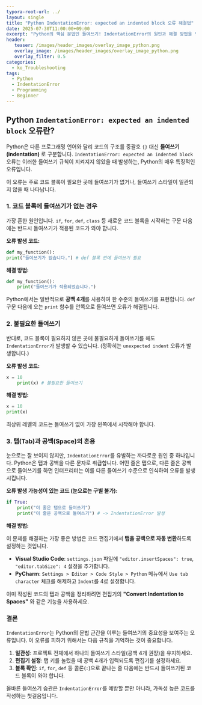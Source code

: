 ```yaml
---
typora-root-url: ../
layout: single
title: "Python IndentationError: expected an indented block 오류 해결법"
date: 2025-07-30T11:00:00+09:00
excerpt: "Python의 핵심 문법인 들여쓰기! IndentationError의 원인과 해결 방법을 명확히 알아보고, 탭과 공백 혼용 문제를 해결하여 깔끔한 코드를 작성하는 방법을 배워보세요."
header:
   teaser: /images/header_images/overlay_image_python.png
   overlay_image: /images/header_images/overlay_image_python.png
   overlay_filter: 0.5
categories:
  - ko_Troubleshooting
tags:
  - Python
  - IndentationError
  - Programming
  - Beginner
---
```


## Python `IndentationError: expected an indented block` 오류란?

Python은 다른 프로그래밍 언어와 달리 코드의 구조를 중괄호 `{}` 대신 **들여쓰기(indentation)** 로 구분합니다. `IndentationError: expected an indented block` 오류는 이러한 들여쓰기 규칙이 지켜지지 않았을 때 발생하는, Python의 매우 특징적인 오류입니다.

이 오류는 주로 코드 블록이 필요한 곳에 들여쓰기가 없거나, 들여쓰기 스타일이 일관되지 않을 때 나타납니다.

### 1. 코드 블록에 들여쓰기가 없는 경우

가장 흔한 원인입니다. `if`, `for`, `def`, `class` 등 새로운 코드 블록을 시작하는 구문 다음에는 반드시 들여쓰기가 적용된 코드가 와야 합니다.

**오류 발생 코드:**
```python
def my_function():
print("들여쓰기가 없습니다.") # def 블록 안에 들여쓰기 필요
```

**해결 방법:**
```python
def my_function():
    print("들여쓰기가 적용되었습니다.")
```
Python에서는 일반적으로 **공백 4개**를 사용하여 한 수준의 들여쓰기를 표현합니다. `def` 구문 다음에 오는 `print` 함수를 안쪽으로 들여쓰면 오류가 해결됩니다.

### 2. 불필요한 들여쓰기

반대로, 코드 블록이 필요하지 않은 곳에 불필요하게 들여쓰기를 해도 `IndentationError`가 발생할 수 있습니다. (정확히는 `unexpected indent` 오류가 발생합니다.)

**오류 발생 코드:**
```python
x = 10
    print(x) # 불필요한 들여쓰기
```

**해결 방법:**
```python
x = 10
print(x)
```
최상위 레벨의 코드는 들여쓰기 없이 가장 왼쪽에서 시작해야 합니다.

### 3. 탭(Tab)과 공백(Space)의 혼용

눈으로는 잘 보이지 않지만, `IndentationError`를 유발하는 까다로운 원인 중 하나입니다. Python은 탭과 공백을 다른 문자로 취급합니다. 어떤 줄은 탭으로, 다른 줄은 공백으로 들여쓰기를 하면 인터프리터는 이를 다른 들여쓰기 수준으로 인식하여 오류를 발생시킵니다.

**오류 발생 가능성이 있는 코드 (눈으로는 구별 불가):**
```python
if True:
	print("이 줄은 탭으로 들여쓰기")
    print("이 줄은 공백으로 들여쓰기") # -> IndentationError 발생
```

**해결 방법:**

이 문제를 해결하는 가장 좋은 방법은 코드 편집기에서 **탭을 공백으로 자동 변환**하도록 설정하는 것입니다.

-   **Visual Studio Code**: `settings.json` 파일에 `"editor.insertSpaces": true`, `"editor.tabSize": 4` 설정을 추가합니다.
-   **PyCharm**: `Settings > Editor > Code Style > Python` 메뉴에서 `Use tab character` 체크를 해제하고 `Indent`를 4로 설정합니다.

이미 작성된 코드의 탭과 공백을 정리하려면 편집기의 **"Convert Indentation to Spaces"** 와 같은 기능을 사용하세요.

### 결론

`IndentationError`는 Python의 문법 근간을 이루는 들여쓰기의 중요성을 보여주는 오류입니다. 이 오류를 피하기 위해서는 다음 규칙을 기억하는 것이 중요합니다.

1.  **일관성**: 프로젝트 전체에서 하나의 들여쓰기 스타일(공백 4개 권장)을 유지하세요.
2.  **편집기 설정**: 탭 키를 눌렀을 때 공백 4개가 입력되도록 편집기를 설정하세요.
3.  **블록 확인**: `if`, `for`, `def` 등 콜론(`:`)으로 끝나는 줄 다음에는 반드시 들여쓰기된 코드 블록이 와야 합니다.

올바른 들여쓰기 습관은 `IndentationError`를 예방할 뿐만 아니라, 가독성 높은 코드를 작성하는 첫걸음입니다.
